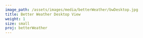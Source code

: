 ```yaml
---
image_path: /assets/images/media/betterWeather/bwDesktop.jpg
title: Better Weather Desktop View
weight: 1
size: small
proj: betterWeather
---
```

